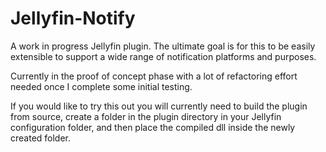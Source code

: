 # Jellyfin-Notify
A work in progress Jellyfin plugin. The ultimate goal is for this to be easily extensible to support a wide range of notification platforms and purposes.

Currently in the proof of concept phase with a lot of refactoring effort needed once I complete some initial testing.

If you would like to try this out you will currently need to build the plugin from source, create a folder in the plugin directory in your Jellyfin configuration folder, and then place the compiled dll inside the newly created folder.
